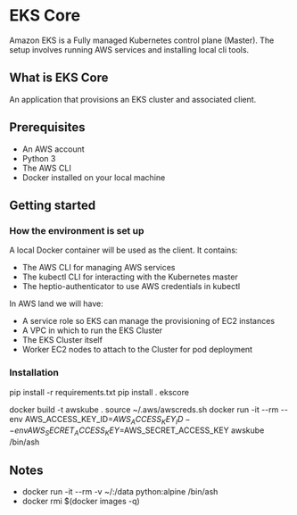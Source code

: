 # EKS Core
Amazon EKS is a Fully managed Kubernetes control plane (Master). The setup involves running AWS services and installing local cli tools.

## What is EKS Core
An application that provisions an EKS cluster and associated client.

## Prerequisites
- An AWS account
- Python 3
- The AWS CLI
- Docker installed on your local machine

## Getting started
### How the environment is set up
A local Docker container will be used as the client. It contains:
- The AWS CLI for managing AWS services
- The kubectl CLI for interacting with the Kubernetes master
- The heptio-authenticator to use AWS credentials in kubectl

In AWS land we will have:
- A service role so EKS can manage the provisioning of EC2 instances
- A VPC in which to run the EKS Cluster
- The EKS Cluster itself
- Worker EC2 nodes to attach to the Cluster for pod deployment

### Installation
pip install -r requirements.txt
pip install .
ekscore

docker build -t awskube .
source ~/.aws/awscreds.sh
docker run -it --rm --env AWS_ACCESS_KEY_ID=$AWS_ACCESS_KEY_ID --env AWS_SECRET_ACCESS_KEY=$AWS_SECRET_ACCESS_KEY awskube /bin/ash

## Notes
- docker run -it --rm -v ~/:/data python:alpine /bin/ash
- docker rmi $(docker images -q)
